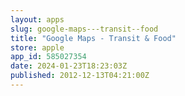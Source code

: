 ```yaml
---
layout: apps
slug: google-maps---transit--food
title: "Google Maps - Transit & Food"
store: apple
app_id: 585027354
date: 2024-01-23T18:23:03Z
published: 2012-12-13T04:21:00Z
---
```

